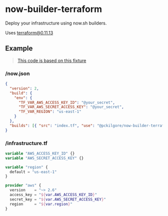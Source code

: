 # now-builder-terraform

Deploy your infrastructure using now.sh builders.

Uses terraform@0.11.13

## Example

> [This code is based on this fixture](test/fixtures/01-build-success)

### /now.json

```json
{
  "version": 2,
  "build": {
    "env": {
      "TF_VAR_AWS_ACCESS_KEY_ID": "@your_secret",
      "TF_VAR_AWS_SECRET_ACCESS_KEY": "@your_secret",
      "TF_VAR_REGION": "us-east-1"
    }
  },
  "builds": [{ "src": "index.tf", "use": "@pckilgore/now-builder-terraform" }]
}
```

### /infrastructure.tf

```terraform
variable "AWS_ACCESS_KEY_ID" {}
variable "AWS_SECRET_ACCESS_KEY" {}

variable "region" {
  default = "us-east-1"
}

provider "aws" {
  version    = "~> 2.6"
  access_key = "${var.AWS_ACCESS_KEY_ID}"
  secret_key = "${var.AWS_SECRET_ACCESS_KEY}"
  region     = "${var.region}"
}
```
